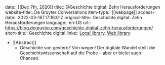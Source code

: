 date:: [[Dec 7th, 2020]]
title:: @Geschichte digital: Zehn Herausforderungen
website-title:: De Gruyter Conversations
item-type:: [[webpage]]
access-date:: 2022-03-16T17:16:01Z
original-title:: Geschichte digital: Zehn Herausforderungen
language:: en-US
url:: https://blog.degruyter.com/geschichte-digital-zehn-herausforderungen/
short-title:: Geschichte digital
links:: [Local library](zotero://select/groups/2386895/items/VQX5RPZR), [Web library](https://www.zotero.org/groups/2386895/items/VQX5RPZR)

- [[Abstract]]
	- Geschichte von gestern? Von wegen! Der digitale Wandel stellt die Geschichtswissenschaft auf die Probe – aber er bietet auch Chancen.